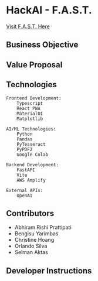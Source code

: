 # HackAI - F.A.S.T.
<a href="https://main.d20hoy1790z51.amplifyapp.com/" target="_blank" rel="noopener noreferrer">
  Visit F.A.S.T. Here
</a>

## Business Objective

## Value Proposal

## Technologies
```
Frontend Development:
    Typescript
    React PWA
    MaterialUI
    Matplotlib

AI/ML Technologies:
    Python
    Pandas
    PyTesseract
    PyPDF2
    Google Colab

Backend Development:
    FastAPI
    Vite
    AWS Amplify

External APIs:
    OpenAI
```

## Contributors
- Abhiram Rishi Prattipati
- Bengisu Yarimbas
- Christine Hoang
- Orlando Silva
- Selman Aktas

## Developer Instructions



